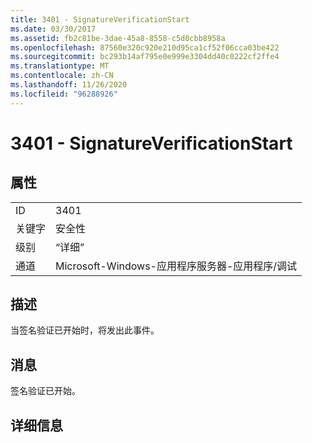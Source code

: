 ```yaml
---
title: 3401 - SignatureVerificationStart
ms.date: 03/30/2017
ms.assetid: fb2c81be-3dae-45a8-8558-c5d0cbb8958a
ms.openlocfilehash: 87560e320c920e210d95ca1cf52f06cca03be422
ms.sourcegitcommit: bc293b14af795e0e999e3304dd40c0222cf2ffe4
ms.translationtype: MT
ms.contentlocale: zh-CN
ms.lasthandoff: 11/26/2020
ms.locfileid: "96288926"
---
```

# <a name="3401---signatureverificationstart"></a>3401 - SignatureVerificationStart

## <a name="properties"></a>属性  
  
|||  
|-|-|  
|ID|3401|  
|关键字|安全性|  
|级别|“详细”|  
|通道|Microsoft-Windows-应用程序服务器-应用程序/调试|  
  
## <a name="description"></a>描述  

 当签名验证已开始时，将发出此事件。  
  
## <a name="message"></a>消息  

 签名验证已开始。  
  
## <a name="details"></a>详细信息
